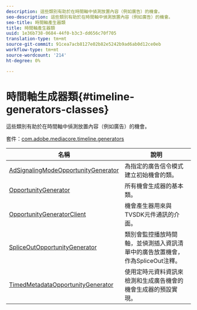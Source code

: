 ```yaml
---
description: 這些類別有助於在時間軸中偵測放置內容（例如廣告）的機會。
seo-description: 這些類別有助於在時間軸中偵測放置內容（例如廣告）的機會。
seo-title: 時間軸產生器類
title: 時間軸產生器類
uuid: 1e36b738-0684-44f0-b3c3-dd656c70f705
translation-type: tm+mt
source-git-commit: 91cea7acb8127e02b82e5242b9ad6ab0d12ce0eb
workflow-type: tm+mt
source-wordcount: '214'
ht-degree: 0%

---
```



# 時間軸生成器類{#timeline-generators-classes}

這些類別有助於在時間軸中偵測放置內容（例如廣告）的機會。

套件：[com.adobe.mediacore.timeline.generators](https://help.adobe.com/en_US/primetime/api/psdk/asdoc-dhls_1.4/com/adobe/mediacore/timeline/generators/package-detail.html)

| 名稱 | 說明 |
|---|---|
| [AdSignalingModeOpportunityGenerator](https://help.adobe.com/en_US/primetime/api/psdk/asdoc-dhls_1.4/com/adobe/mediacore/timeline/generators/AdSignalingModeOpportunityGenerator.html) | 為指定的廣告信令模式建立初始機會的類。 |
| [OpportunityGenerator](https://help.adobe.com/en_US/primetime/api/psdk/asdoc-dhls_1.4/com/adobe/mediacore/timeline/generators/OpportunityGenerator.html) | 所有機會生成器的基本類。 |
| [OpportunityGeneratorClient](https://help.adobe.com/en_US/primetime/api/psdk/asdoc-dhls_1.4/com/adobe/mediacore/timeline/generators/OpportunityGeneratorClient.html) | 機會產生器用來與TVSDK元件通訊的介面。 |
| [SpliceOutOpportunityGenerator](https://help.adobe.com/en_US/primetime/api/psdk/asdoc-dhls_1.4/com/adobe/mediacore/timeline/generators/SpliceOutOpportunityGenerator.html) | 類別會監控播放時間軸，並偵測插入資訊清單中的廣告放置機會，作為SpliceOut注釋。 |
| [TimedMetadataOpportunityGenerator](https://help.adobe.com/en_US/primetime/api/psdk/asdoc-dhls_1.4/com/adobe/mediacore/timeline/generators/TimedMetadataOpportunityGenerator.html) | 使用定時元資料資訊來檢測和生成廣告機會的機會生成器的預設實現。 |
